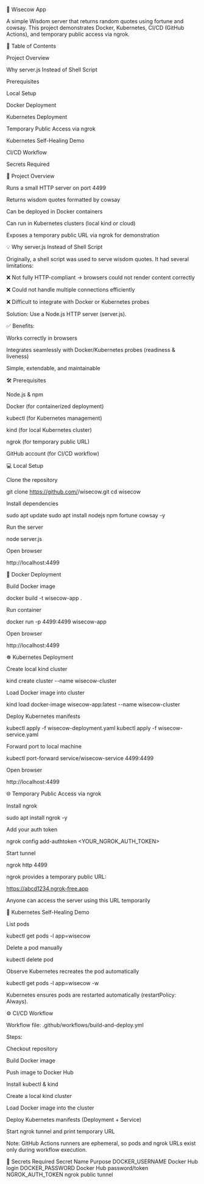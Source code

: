 🐄 Wisecow App

A simple Wisdom server that returns random quotes using fortune and cowsay.
This project demonstrates Docker, Kubernetes, CI/CD (GitHub Actions), and temporary public access via ngrok.

📑 Table of Contents

Project Overview

Why server.js Instead of Shell Script

Prerequisites

Local Setup

Docker Deployment

Kubernetes Deployment

Temporary Public Access via ngrok

Kubernetes Self-Healing Demo

CI/CD Workflow

Secrets Required

🌟 Project Overview

Runs a small HTTP server on port 4499

Returns wisdom quotes formatted by cowsay

Can be deployed in Docker containers

Can run in Kubernetes clusters (local kind or cloud)

Exposes a temporary public URL via ngrok for demonstration

💡 Why server.js Instead of Shell Script

Originally, a shell script was used to serve wisdom quotes. It had several limitations:

❌ Not fully HTTP-compliant → browsers could not render content correctly

❌ Could not handle multiple connections efficiently

❌ Difficult to integrate with Docker or Kubernetes probes

Solution: Use a Node.js HTTP server (server.js).

✅ Benefits:

Works correctly in browsers

Integrates seamlessly with Docker/Kubernetes probes (readiness & liveness)

Simple, extendable, and maintainable

🛠 Prerequisites

Node.js & npm

Docker (for containerized deployment)

kubectl (for Kubernetes management)

kind (for local Kubernetes cluster)

ngrok (for temporary public URL)

GitHub account (for CI/CD workflow)

💻 Local Setup

Clone the repository

git clone https://github.com/<username>/wisecow.git
cd wisecow


Install dependencies

sudo apt update
sudo apt install nodejs npm fortune cowsay -y


Run the server

node server.js


Open browser

http://localhost:4499

🐳 Docker Deployment

Build Docker image

docker build -t wisecow-app .


Run container

docker run -p 4499:4499 wisecow-app


Open browser

http://localhost:4499

☸️ Kubernetes Deployment

Create local kind cluster

kind create cluster --name wisecow-cluster


Load Docker image into cluster

kind load docker-image wisecow-app:latest --name wisecow-cluster


Deploy Kubernetes manifests

kubectl apply -f wisecow-deployment.yaml
kubectl apply -f wisecow-service.yaml


Forward port to local machine

kubectl port-forward service/wisecow-service 4499:4499


Open browser

http://localhost:4499

🌐 Temporary Public Access via ngrok

Install ngrok

sudo apt install ngrok -y


Add your auth token

ngrok config add-authtoken <YOUR_NGROK_AUTH_TOKEN>


Start tunnel

ngrok http 4499


ngrok provides a temporary public URL:

https://abcd1234.ngrok-free.app


Anyone can access the server using this URL temporarily

🔄 Kubernetes Self-Healing Demo

List pods

kubectl get pods -l app=wisecow


Delete a pod manually

kubectl delete pod <pod-name>


Observe Kubernetes recreates the pod automatically

kubectl get pods -l app=wisecow -w


Kubernetes ensures pods are restarted automatically (restartPolicy: Always).

⚙️ CI/CD Workflow

Workflow file: .github/workflows/build-and-deploy.yml

Steps:

Checkout repository

Build Docker image

Push image to Docker Hub

Install kubectl & kind

Create a local kind cluster

Load Docker image into the cluster

Deploy Kubernetes manifests (Deployment + Service)

Start ngrok tunnel and print temporary URL

Note: GitHub Actions runners are ephemeral, so pods and ngrok URLs exist only during workflow execution.

🔑 Secrets Required
Secret Name	Purpose
DOCKER_USERNAME	Docker Hub login
DOCKER_PASSWORD	Docker Hub password/token
NGROK_AUTH_TOKEN	ngrok public tunnel
